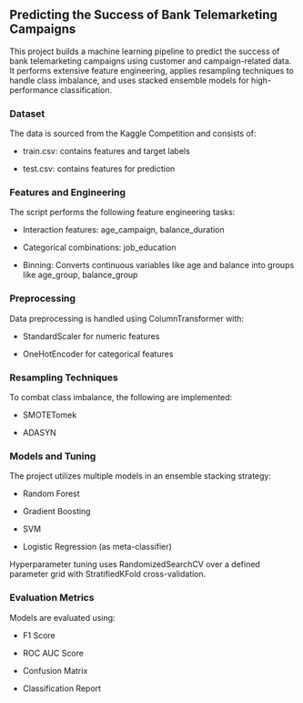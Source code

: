 ## Predicting the Success of Bank Telemarketing Campaigns

This project builds a machine learning pipeline to predict the success of bank telemarketing campaigns using customer and campaign-related data. It performs extensive feature engineering, applies resampling techniques to handle class imbalance, and uses stacked ensemble models for high-performance classification.

### Dataset 

The data is sourced from the Kaggle Competition and consists of:

- train.csv: contains features and target labels

- test.csv: contains features for prediction

### Features and Engineering

The script performs the following feature engineering tasks:

- Interaction features: age_campaign, balance_duration

- Categorical combinations: job_education

- Binning: Converts continuous variables like age and balance into groups like age_group, balance_group

### Preprocessing

Data preprocessing is handled using ColumnTransformer with:

- StandardScaler for numeric features

- OneHotEncoder for categorical features

### Resampling Techniques

To combat class imbalance, the following are implemented:

- SMOTETomek

- ADASYN

### Models and Tuning

The project utilizes multiple models in an ensemble stacking strategy:

- Random Forest

- Gradient Boosting

- SVM

- Logistic Regression (as meta-classifier)

Hyperparameter tuning uses RandomizedSearchCV over a defined parameter grid with StratifiedKFold cross-validation.

### Evaluation Metrics

Models are evaluated using:

- F1 Score

- ROC AUC Score

- Confusion Matrix

- Classification Report


